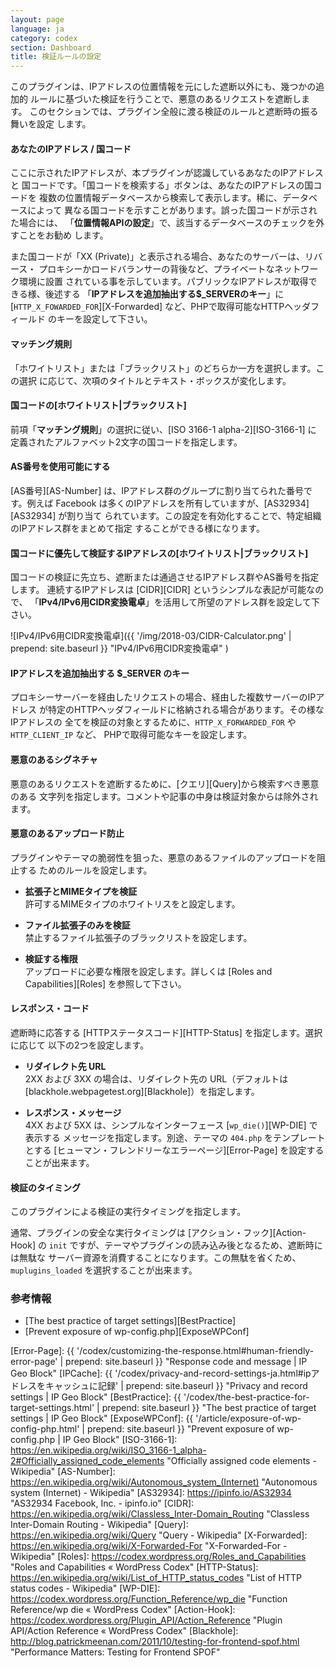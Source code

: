 ```yaml
---
layout: page
language: ja
category: codex
section: Dashboard
title: 検証ルールの設定
---
```


このプラグインは、IPアドレスの位置情報を元にした遮断以外にも、幾つかの追加的
ルールに基づいた検証を行うことで、悪意のあるリクエストを遮断します。
このセクションでは、プラグイン全般に渡る検証のルールと遮断時の振る舞いを設定
します。

<!--more-->

#### あなたのIPアドレス / 国コード ####

ここに示されたIPアドレスが、本プラグインが認識しているあなたのIPアドレスと
国コードです。「国コードを検索する」ボタンは、あなたのIPアドレスの国コードを
複数の位置情報データベースから検索して表示します。稀に、データベースによって
異なる国コードを示すことがあります。誤った国コードが示された場合には、
「**位置情報APIの設定**」で、該当するデータベースのチェックを外すことをお勧め
します。

また国コードが「XX (Private)」と表示される場合、あなたのサーバーは、リバース・
プロキシーかロードバランサーの背後など、プライベートなネットワーク環境に設置
されている事を示しています。パブリックなIPアドレスが取得できる様、後述する
「**IPアドレスを追加抽出する$_SERVERのキー**」に 
[`HTTP_X_FOWARDED_FOR`][X-Forwarded] など、PHPで取得可能なHTTPヘッダフィールド
のキーを設定して下さい。

#### マッチング規則 ####

「ホワイトリスト」または「ブラックリスト」のどちらか一方を選択します。この選択
に応じて、次項のタイトルとテキスト・ボックスが変化します。

#### 国コードの[ホワイトリスト|ブラックリスト] ####

前項「**マッチング規則**」の選択に従い、[ISO 3166-1 alpha-2][ISO-3166-1] に
定義されたアルファベット2文字の国コードを指定します。

#### AS番号を使用可能にする ####

[AS番号][AS-Number] は、IPアドレス群のグループに割り当てられた番号です。例えば 
Facebook は多くのIPアドレスを所有していますが、[AS32934][AS32934] が割り当て
られています。この設定を有効化することで、特定組織のIPアドレス群をまとめて指定
することができる様になります。

#### 国コードに優先して検証するIPアドレスの[ホワイトリスト|ブラックリスト] ####

国コードの検証に先立ち、遮断または通過させるIPアドレス群やAS番号を指定します。
連続するIPアドレスは [CIDR][CIDR] というシンプルな表記が可能なので、
「**IPv4/IPv6用CIDR変換電卓**」を活用して所望のアドレス群を設定して下さい。

![IPv4/IPv6用CIDR変換電卓]({{ '/img/2018-03/CIDR-Calculator.png' | prepend: site.baseurl }}
 "IPv4/IPv6用CIDR変換電卓"
)

#### IPアドレスを追加抽出する $_SERVER のキー ####

プロキシーサーバーを経由したリクエストの場合、経由した複数サーバーのIPアドレス
が特定のHTTPヘッダフィールドに格納される場合があります。その様なIPアドレスの
全てを検証の対象とするために、`HTTP_X_FORWARDED_FOR` や `HTTP_CLIENT_IP` など、
PHPで取得可能なキーを設定します。

#### 悪意のあるシグネチャ ####

悪意のあるリクエストを遮断するために、[クエリ][Query]から検索すべき悪意のある
文字列を指定します。コメントや記事の中身は検証対象からは除外されます。

#### 悪意のあるアップロード防止 ####

プラグインやテーマの脆弱性を狙った、悪意のあるファイルのアップロードを阻止する
ためのルールを設定します。

- **拡張子とMIMEタイプを検証**  
  許可するMIMEタイプのホワイトリスをと設定します。

- **ファイル拡張子のみを検証**  
  禁止するファイル拡張子のブラックリストを設定します。

- **検証する権限**  
  アップロードに必要な権限を設定します。詳しくは [Roles and Capabilities][Roles] 
  を参照して下さい。

#### レスポンス・コード ####

遮断時に応答する [HTTPステータスコード][HTTP-Status] を指定します。選択に応じて
以下の2つを設定します。

- **リダイレクト先 URL**  
  2XX および 3XX の場合は、リダイレクト先の URL（デフォルトは 
  [blackhole.webpagetest.org][Blackhole]）を指定します。

- **レスポンス・メッセージ**  
  4XX および 5XX は、シンプルなインターフェース [`wp_die()`][WP-DIE] で表示する
  メッセージを指定します。別途、テーマの `404.php` をテンプレートとする 
  [ヒューマン・フレンドリーなエラーページ][Error-Page] を設定することが出来ます。

#### 検証のタイミング ####

このプラグインによる検証の実行タイミングを指定します。

通常、プラグインの安全な実行タイミングは [アクション・フック][Action-Hook] の 
`init` ですが、テーマやプラグインの読み込み後となるため、遮断時には無駄な
サーバー資源を消費することになります。この無駄を省くため、`muplugins_loaded` 
を選択することが出来ます。

### 参考情報 ###

- [The best practice of target settings][BestPractice]
- [Prevent exposure of wp-config.php][ExposeWPConf]

[IP-Geo-Block]: https://wordpress.org/plugins/ip-geo-block/ "WordPress › IP Geo Block « WordPress Plugins"
[Error-Page]:   {{ '/codex/customizing-the-response.html#human-friendly-error-page'          | prepend: site.baseurl }} "Response code and message | IP Geo Block"
[IPCache]:      {{ '/codex/privacy-and-record-settings-ja.html#ipアドレスをキャッシュに記録' | prepend: site.baseurl }} "Privacy and record settings | IP Geo Block"
[BestPractice]: {{ '/codex/the-best-practice-for-target-settings.html' | prepend: site.baseurl }} "The best practice of target settings | IP Geo Block"
[ExposeWPConf]: {{ '/article/exposure-of-wp-config-php.html'           | prepend: site.baseurl }} "Prevent exposure of wp-config.php | IP Geo Block"
[ISO-3166-1]:   https://en.wikipedia.org/wiki/ISO_3166-1_alpha-2#Officially_assigned_code_elements "Officially assigned code elements - Wikipedia"
[AS-Number]:    https://en.wikipedia.org/wiki/Autonomous_system_(Internet) "Autonomous system (Internet) - Wikipedia"
[AS32934]:      https://ipinfo.io/AS32934 "AS32934 Facebook, Inc. - ipinfo.io"
[CIDR]:         https://en.wikipedia.org/wiki/Classless_Inter-Domain_Routing "Classless Inter-Domain Routing - Wikipedia"
[Query]:        https://en.wikipedia.org/wiki/Query "Query - Wikipedia"
[X-Forwarded]:  https://en.wikipedia.org/wiki/X-Forwarded-For "X-Forwarded-For - Wikipedia"
[Roles]:        https://codex.wordpress.org/Roles_and_Capabilities "Roles and Capabilities &laquo; WordPress Codex"
[HTTP-Status]:  https://en.wikipedia.org/wiki/List_of_HTTP_status_codes "List of HTTP status codes - Wikipedia"
[WP-DIE]:       https://codex.wordpress.org/Function_Reference/wp_die "Function Reference/wp die &laquo; WordPress Codex"
[Action-Hook]:  https://codex.wordpress.org/Plugin_API/Action_Reference "Plugin API/Action Reference &laquo; WordPress Codex"
[Blackhole]:    http://blog.patrickmeenan.com/2011/10/testing-for-frontend-spof.html "Performance Matters: Testing for Frontend SPOF"
